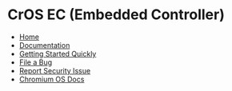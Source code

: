 # CrOS EC (Embedded Controller)

[logo]: https://chromium-review.googlesource.com/static/chromium_logo.png
[home]: /README.md

*   [Home][home]
*   [Documentation](/docs/sitemap.md)
*   [Getting Started Quickly](/docs/getting_started_quickly.md)
*   [File a Bug](https://issuetracker.google.com/issues/new?component=960650)
*   [Report Security Issue](https://chromium.googlesource.com/chromiumos/docs/+/HEAD/reporting_bugs.md#security)
*   [Chromium OS Docs](https://chromium.googlesource.com/chromiumos/docs/+/HEAD/README.md)
